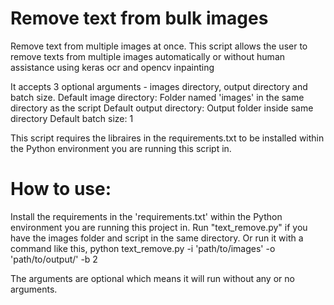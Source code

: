 # Remove text from bulk images
Remove text from multiple images at once.
This script allows the user to remove texts from multiple images automatically
or without human assistance using keras ocr and opencv inpainting

It accepts 3 optional arguments - images directory, output directory and batch size.
Default image directory: Folder named 'images' in the same directory as the script
Default output directory: Output folder inside same directory
Default batch size: 1

This script requires the libraires in the requirements.txt to be installed within the Python
environment you are running this script in.

 
 # How to use:
 
 Install the requirements in the 'requirements.txt' within the Python environment you are running this project in.
 Run "text_remove.py" if you have the images folder and script in the same directory.
 Or run it with a command like this,
 python text_remove.py -i 'path/to/images' -o 'path/to/output/' -b 2
 
 The arguments are optional which means it will run without any or no arguments.
 
